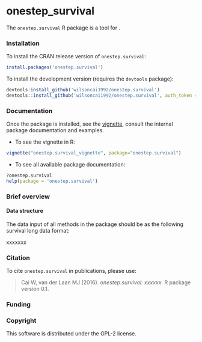 # onestep_survival

<!-- [![CRAN_Status_Badge](http://www.r-pkg.org/badges/version/onestep.survival)](http://cran.rstudio.com/web/packages/onestep.survival/index.html) -->
<!-- [![](http://cranlogs.r-pkg.org/badges/onestep.survival)](http://cran.rstudio.com/web/packages/onestep.survival/index.html) [![](http://cranlogs.r-pkg.org/badges/grand-total/onestep.survival)](http://cran.rstudio.com/web/packages/onestep.survival/index.html) -->
<!-- [![Travis-CI Build Status](https://travis-ci.org/wilsoncai1992/onestep.survival.svg?branch=master)](https://travis-ci.org/wilsoncai1992/onestep.survival) -->

The `onestep.survival` R package is a tool for .

### Installation

To install the CRAN release version of `onestep.survival`: 

```R
install.packages('onestep.survival')
```

To install the development version (requires the `devtools` package):

```R
devtools:install_github('wilsoncai1992/onestep.survival')
devtools::install_github('wilsoncai1992/onestep.survival', auth_token = 'e2d834a61a0ce4b15f09348e773cf6199d03c842', build_vignettes = FALSE)
```

### Documentation

Once the package is installed, see the [vignette](https://cran.r-project.org/web/packages/onestep.survival/vignettes/onestep.survival_vignette.pdf), consult the internal package documentation and examples. 

* To see the vignette in R:

```R
vignette("onestep.survival_vignette", package="onestep.survival")
```

* To see all available package documentation:

```R
?onestep.survival
help(package = 'onestep.survival')
```

### Brief overview

#### Data structure

The data input of all methods in the package should be as the following survival long data format:

xxxxxxx

### Citation
To cite `onestep.survival` in publications, please use:
> Cai W, van der Laan MJ (2016). *onestep.survival: xxxxxx.* R package version 0.1.

### Funding

### Copyright
This software is distributed under the GPL-2 license.